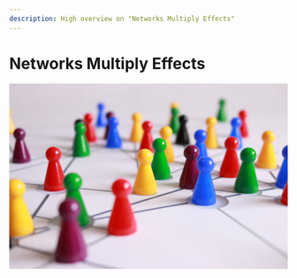 ```yaml
---
description: High overview on "Networks Multiply Effects"
---
```


# Networks Multiply Effects

![Source: pixabay.com](.gitbook/assets/art-board-game-challenge-163064.jpg)



